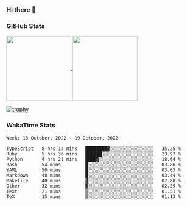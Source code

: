 ### Hi there 👋

### GitHub Stats

<a href="https://github.com/anuraghazra/github-readme-stats">
  <img align="center" height="170px" src="https://github-readme-stats.vercel.app/api/top-langs/?username=tksfjt1024&layout=compact&count_private=true&show_icons=true&show_icons=true&theme=graywhite" />
</a>
<a href="https://github.com/anuraghazra/github-readme-stats">
  <img align="center" height="170px" src="https://github-readme-stats.vercel.app/api?username=tksfjt1024&count_private=true&show_icons=true&show_icons=true&theme=graywhite" />
</a>

[![trophy](https://github-profile-trophy.vercel.app/?username=tksfjt1024)](https://github.com/ryo-ma/github-profile-trophy)

### WakaTime Stats

<!--START_SECTION:waka-->
```text
Week: 13 October, 2022 - 19 October, 2022

TypeScript   8 hrs 14 mins   ████████▓░░░░░░░░░░░░░░░░   35.25 % 
Ruby         5 hrs 36 mins   ██████░░░░░░░░░░░░░░░░░░░   23.97 % 
Python       4 hrs 21 mins   ████▓░░░░░░░░░░░░░░░░░░░░   18.64 % 
Bash         54 mins         █░░░░░░░░░░░░░░░░░░░░░░░░   03.86 % 
YAML         50 mins         █░░░░░░░░░░░░░░░░░░░░░░░░   03.63 % 
Markdown     48 mins         █░░░░░░░░░░░░░░░░░░░░░░░░   03.44 % 
Makefile     40 mins         ▓░░░░░░░░░░░░░░░░░░░░░░░░   02.88 % 
Other        32 mins         ▓░░░░░░░░░░░░░░░░░░░░░░░░   02.29 % 
Text         21 mins         ▒░░░░░░░░░░░░░░░░░░░░░░░░   01.51 % 
TeX          15 mins         ▒░░░░░░░░░░░░░░░░░░░░░░░░   01.13 % 
```
<!--END_SECTION:waka-->
